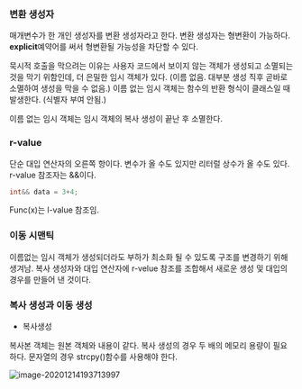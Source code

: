 ### 변환 생성자

매개변수가 한 개인 생성자를 변환 생성자라고 한다. 변환 생성자는 형변환이 가능하다. **explicit**예약어를 써서 형변환될 가능성을 차단할 수 있다.

묵시적 호출을 막으려는 이유는 사용자 코드에서 보이지 않는 객체가 생성되고 소멸되는 것을 막기 위함인데, 더 은밀한 임시 객체가 있다. (이름 없음. 대부분 생성 직후 곧바로 소멸하여 생성을 막을 수 없음.) 이름 없는 임시 객체는 함수의 반환 형식이 클래스일 때 발생한다. (식별자 부여 안됨.)

이름 없는 임시 객체는 임시 객체의 복사 생성이 끝난 후 소멸한다.



### r-value

단순 대입 연산자의 오른쪽 항이다. 변수가 올 수도 있지만 리터럴 상수가 올 수도 있다. r-value 참조자는 &&이다. 

```cpp
int&& data = 3+4;
```

Func(x)는 l-value 참조임.



### 이동 시맨틱

이름없는 임시 객체가 생성되더라도 부하가 최소화 될 수 있도록 구조를 변경하기 위해 생겨남.  복사 생성자와 대입 연산자에 r-velue 참조를 조합해서 새로운 생성 및 대입의 경우를 만들어 낸 것이다.



### 복사 생성과 이동 생성

* 복사생성

복사본 객체는 원본 객체와 내용이 같다. 복사 생성의 경우 두 배의 메모리 용량이 필요하다. 문자열의 경우 strcpy()함수를 사용해야 한다. 

![image-20201214193713997](C:\Users\user\AppData\Roaming\Typora\typora-user-images\image-20201214193713997.png)
